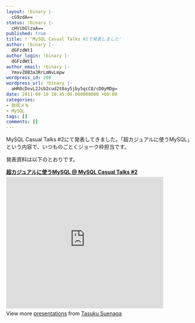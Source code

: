 ```yaml
---
layout: !binary |-
  cG9zdA==
status: !binary |-
  cHVibGlzaA==
published: true
title: ! 'MySQL Casual Talks #2で発表しました'
author: !binary |-
  dGFzdWt1
author_login: !binary |-
  dGFzdWt1
author_email: !binary |-
  YmxvZ0B3a3RrLmNvLmpw
wordpress_id: 208
wordpress_url: !binary |-
  aHR0cDovL2Jsb2cud2t0ay5jby5qcC8/cD0yMDg=
date: 2011-08-10 10:45:06.000000000 +09:00
categories:
- 技術メモ
- MySQL
tags: []
comments: []
---
```

MySQL Casual Talks #2にて発表してきました。「超カジュアルに使うMySQL」という内容で、いつものごとくジョーク枠担当です。

発表資料は以下のとおりです。

<div style="width:425px" id="__ss_8813654"> <strong style="display:block;margin:12px 0 4px"><a href="http://www.slideshare.net/TasukuSuenaga/mysqlcasualtalks2suenaga" title="超カジュアルに使うMySQL @ MySQL Casual Talks #2" target="_blank">超カジュアルに使うMySQL @ MySQL Casual Talks #2</a></strong> <iframe src="http://www.slideshare.net/slideshow/embed_code/8813654" width="425" height="355" frameborder="0" marginwidth="0" marginheight="0" scrolling="no"></iframe> <div style="padding:5px 0 12px"> View more <a href="http://www.slideshare.net/" target="_blank">presentations</a> from <a href="http://www.slideshare.net/TasukuSuenaga" target="_blank">Tasuku Suenaga</a> </div> </div>

